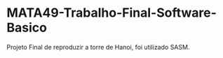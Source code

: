 # MATA49-Trabalho-Final-Software-Basico
Projeto Final de reproduzir a torre de Hanoi, foi utilizado SASM. 
